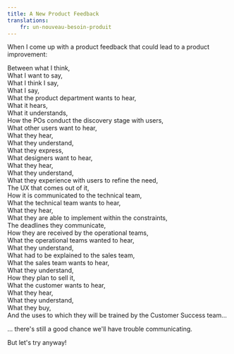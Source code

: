```yaml
---
title: A New Product Feedback
translations:
    fr: un-nouveau-besoin-produit
---
```


When I come up with a product feedback that could lead to a product improvement:

Between what I think,  
What I want to say,  
What I think I say,  
What I say,  
What the product department wants to hear,  
What it hears,  
What it understands,  
How the POs conduct the discovery stage with users,  
What other users want to hear,  
What they hear,  
What they understand,  
What they express,  
What designers want to hear,  
What they hear,  
What they understand,  
What they experience with users to refine the need,  
The UX that comes out of it,  
How it is communicated to the technical team,  
What the technical team wants to hear,  
What they hear,  
What they are able to implement within the constraints,  
The deadlines they communicate,  
How they are received by the operational teams,  
What the operational teams wanted to hear,  
What they understand,  
What had to be explained to the sales team,  
What the sales team wants to hear,  
What they understand,  
How they plan to sell it,  
What the customer wants to hear,  
What they hear,  
What they understand,  
What they buy,  
And the uses to which they will be trained by the Customer Success team...

… there's still a good chance we'll have trouble communicating.

But let's try anyway!
